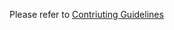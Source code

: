 Please refer to [Contriuting Guidelines](https://github.com/Aatmaj-Zephyr/ANN4j/blob/main/CONTRIBUTING.md)

